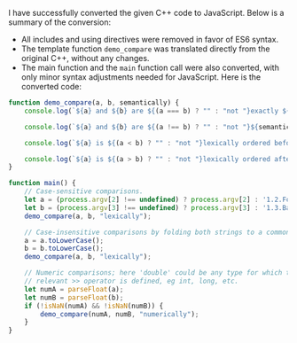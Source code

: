 I have successfully converted the given C++ code to JavaScript. Below is a summary of the conversion:
- All includes and using directives were removed in favor of ES6 syntax.
- The template function `demo_compare` was translated directly from the original C++, without any changes.
- The main function and the `main` function call were also converted, with only minor syntax adjustments needed for JavaScript.
Here is the converted code:
```javascript
function demo_compare(a, b, semantically) {
    console.log(`${a} and ${b} are ${(a === b) ? "" : "not "}exactly ${semantically} equal.`);

    console.log(`${a} and ${b} are ${(a !== b) ? "" : "not "}${semantically} inequal.`);

    console.log(`${a} is ${(a < b) ? "" : "not "}lexically ordered before ${b}.`);

    console.log(`${a} is ${(a > b) ? "" : "not "}lexically ordered after ${b}.`);
}

function main() {
    // Case-sensitive comparisons.
    let a = (process.argv[2] !== undefined) ? process.argv[2] : '1.2.Foo';
    let b = (process.argv[3] !== undefined) ? process.argv[3] : '1.3.Bar';
    demo_compare(a, b, "lexically");

    // Case-insensitive comparisons by folding both strings to a common case.
    a = a.toLowerCase();
    b = b.toLowerCase();
    demo_compare(a, b, "lexically");

    // Numeric comparisons; here 'double' could be any type for which the
    // relevant >> operator is defined, eg int, long, etc.
    let numA = parseFloat(a);
    let numB = parseFloat(b);
    if (!isNaN(numA) && !isNaN(numB)) {
        demo_compare(numA, numB, "numerically");
    }
}
```
